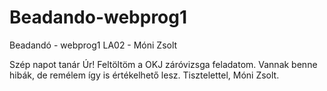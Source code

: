 # Beadando-webprog1
Beadandó - webprog1 LA02 - Móni Zsolt

Szép napot tanár Úr! Feltöltöm a OKJ záróvizsga feladatom. Vannak benne hibák, de remélem így is értékelhető lesz. Tisztelettel, Móni Zsolt.
